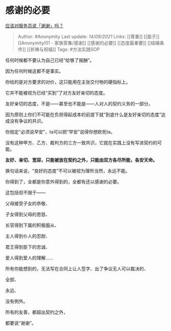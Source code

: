 # 感谢的必要
[应该对服务员说「谢谢」吗？](https://www.zhihu.com/question/27249939/answer/2117610025)

> Author: #Anonymity 
Last update: *14/09/2021* 
Links:  [[尊重]] [[面子]] [[Anonymity/01 - 家族答集/感谢]] [[感谢的必要]] [[态度最重要]] [[结婚条件]] [[祈祷与祝福]]
Tags: #方法实践SOP   

任何时候都不要认为自己已经“给够了报酬”。

因为任何时候这都不是事实。

你给的是对方要求的对价，这只能用在主张交付物的硬指标上。

它并不能被视为已经“买到”了对方友好亲切的态度。

友好亲切的态度，不是——甚至也不能是——人对人的契约义务的一部分。

因为原则上你们不可能在负担得起成本的前提下就“到底什么是友好亲切的态度”达成没有争议的共识。

你规定“必须说早安”，ta可以把“早安”说得你想砍死ta。

没有这种甲方、乙方、裁判方的三方一致共识，它就在实践上没有写进契约的可能。

**友好、亲切、宽容，只能被放在契约之外，只能由双方各尽所能，各安天命。**

换句话来说，“良好的态度”不可以被视为理所当然，永远不能。

你得到了，全都是你意外得到的，全都有还以感谢的必要。

这包括但不限于——

父母接受子女的恭敬、

子女得到父母的恩慈、

长官得到下属的积极服从、

主人得到仆人的忍耐、

君王得到臣下的忠诚、

爱人得到爱人的理解……

所有你能想到的，无法写在合同上让人签字、出了争议无人可以裁决的、

全部、

永远、

没有例外。

  

所有的友善，都超出契约之外，

都要说“谢谢”。

  
 